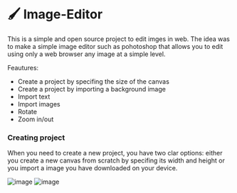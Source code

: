 # 🖌️ Image-Editor

This is a simple and open source project to edit imges in web. The idea was to make a simple image editor such as pohotoshop that allows you to edit using only a web browser any image at a simple level.

Feautures:
<ul>
    <li>Create a project by specifing the size of the canvas</li>
    <li>Create a project by importing a background image</li>
    <li>Import text</li>
    <li>Import images</li>
    <li>Rotate</li>
    <li>Zoom in/out</li>
</ul>

### Creating project

When you need to create a new project, you have two clar options: either you create a new canvas from scratch by specifing its width and height or you import a image you have downloaded on your device.

![image](https://github.com/user-attachments/assets/4468edc0-4acf-40d9-bad6-5014bef40b04)
![image](https://github.com/user-attachments/assets/3582169d-cea3-406f-bb36-35afaefe36fb)
